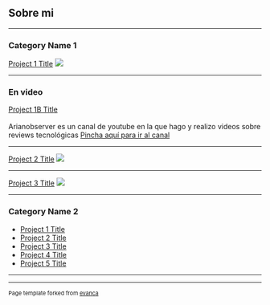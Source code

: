 ## Sobre mi

---

### Category Name 1 

[Project 1 Title](/sample_page)
<img src="images/dummy_thumbnail.jpg?raw=true"/>

---

### En video

[Project 1B Title](/sample_page)
<br><br>
Arianobserver es un canal de youtube en la que hago y realizo videos sobre reviews tecnológicas
<a href="youtube.com/adrianobserver">Pincha aquí para ir al canal</a>

---

[Project 2 Title](/pdf/sample_presentation.pdf)
<img src="images/dummy_thumbnail.jpg?raw=true"/>

---
[Project 3 Title](http://example.com/)
<img src="images/dummy_thumbnail.jpg?raw=true"/>

---

### Category Name 2

- [Project 1 Title](http://example.com/)
- [Project 2 Title](http://example.com/)
- [Project 3 Title](http://example.com/)
- [Project 4 Title](http://example.com/)
- [Project 5 Title](http://example.com/)

---




---
<p style="font-size:11px">Page template forked from <a href="https://github.com/evanca/quick-portfolio">evanca</a></p>
<!-- Remove above link if you don't want to attibute -->
